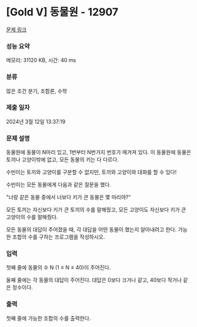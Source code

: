 # [Gold V] 동물원 - 12907 

[문제 링크](https://www.acmicpc.net/problem/12907) 

### 성능 요약

메모리: 31120 KB, 시간: 40 ms

### 분류

많은 조건 분기, 조합론, 수학

### 제출 일자

2024년 3월 12일 13:37:19

### 문제 설명

<p>동물원에 동물이 N마리 있고, 1번부터 N번가지 번호가 매겨져 있다. 이 동물원에 동물은 토끼나 고양이밖에 없고, 모든 동물의 키는 다 다르다.</p>

<p>수빈이는 토끼와 고양이를 구분할 수 없지만, 토끼와 고양이와 대화를 할 수 있다!</p>

<p>수빈이는 모든 동물에게 다음과 같은 질문을 했다.</p>

<p>"너랑 같은 동물 중에서 너보다 키가 큰 동물은 몇 마리야?"</p>

<p>모든 토끼는 자신보다 키가 큰 토끼의 수를 말해줬고, 모든 고양이도 자신보다 키가 큰 고양이의 수를 말해줬다.</p>

<p>모든 동물의 대답이 주어졌을 때, 각 대답을 어떤 동물이 했는지 알아내려고 한다. 가능한 조합의 수를 구하는 프로그램을 작성하시오.</p>

### 입력 

 <p>첫째 줄에 동물의 수 N (1 ≤ N ≤ 40)이 주어진다.</p>

<p>둘째 줄에는 각 동물의 대답이 주어진다. 대답은 0보다 크거나 같고, 40보다 작거나 같은 정수이다.</p>

### 출력 

 <p>첫째 줄에 가능한 조합의 수를 출력한다.</p>

